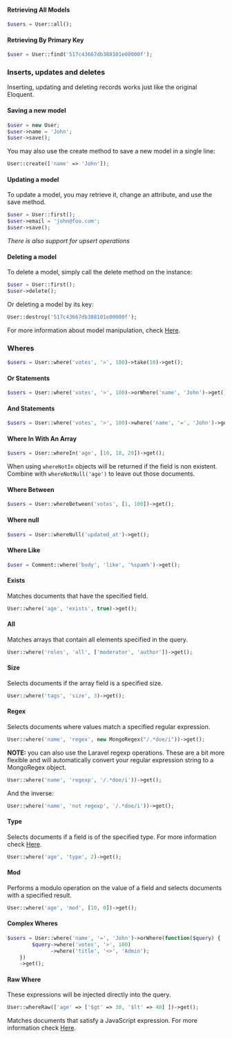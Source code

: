 #### Retrieving All Models

```php
$users = User::all();
```

#### Retrieving By Primary Key

```php
$user = User::find('517c43667db388101e00000f');
```

### Inserts, updates and deletes

Inserting, updating and deleting records works just like the original Eloquent.

#### Saving a new model

```php
$user = new User;
$user->name = 'John';
$user->save();
```

You may also use the create method to save a new model in a single line:

```php
User::create(['name' => 'John']);
```

#### Updating a model

To update a model, you may retrieve it, change an attribute, and use the save method.

```php
$user = User::first();
$user->email = 'john@foo.com';
$user->save();
```

*There is also support for upsert operations*

#### Deleting a model

To delete a model, simply call the delete method on the instance:

```php
$user = User::first();
$user->delete();
```

Or deleting a model by its key:

```php
User::destroy('517c43667db388101e00000f');
```

For more information about model manipulation, check [Here](http://laravel.com/docs/eloquent#insert-update-delete).

### Wheres

```php
$users = User::where('votes', '>', 100)->take(10)->get();
```

#### Or Statements

```php
$users = User::where('votes', '>', 100)->orWhere('name', 'John')->get();
```

#### And Statements

```php
$users = User::where('votes', '>', 100)->where('name', '=', 'John')->get();
```

#### Where In With An Array

```php
$users = User::whereIn('age', [16, 18, 20])->get();
```

When using `whereNotIn` objects will be returned if the field is non existent. Combine with `whereNotNull('age')` to leave out those documents.

#### Where Between

```php
$users = User::whereBetween('votes', [1, 100])->get();
```

#### Where null

```php
$users = User::whereNull('updated_at')->get();
```

#### Where Like

```php
$user = Comment::where('body', 'like', '%spam%')->get();
```

#### Exists

Matches documents that have the specified field.

```php
User::where('age', 'exists', true)->get();
```

#### All

Matches arrays that contain all elements specified in the query.

```php
User::where('roles', 'all', ['moderator', 'author'])->get();
```

#### Size

Selects documents if the array field is a specified size.

```php
User::where('tags', 'size', 3)->get();
```

#### Regex

Selects documents where values match a specified regular expression.

```php
User::where('name', 'regex', new MongoRegex("/.*doe/i"))->get();
```

**NOTE:** you can also use the Laravel regexp operations. These are a bit more flexible and will automatically convert your regular expression string to a MongoRegex object.

```php
User::where('name', 'regexp', '/.*doe/i'))->get();
```

And the inverse:

```php
User::where('name', 'not regexp', '/.*doe/i'))->get();
```

#### Type

Selects documents if a field is of the specified type.
For more information check [Here](http://docs.mongodb.org/manual/reference/operator/query/type/#op._S_type).

```php
User::where('age', 'type', 2)->get();
```

#### Mod

Performs a modulo operation on the value of a field and selects documents with a specified result.

```php
User::where('age', 'mod', [10, 0])->get();
```


#### Complex Wheres

```php
$users = User::where('name', '=', 'John')->orWhere(function($query) {
        $query->where('votes', '>', 100)
              ->where('title', '<>', 'Admin');
    })
    ->get();
```

#### Raw Where

These expressions will be injected directly into the query.

```php
User::whereRaw(['age' => ['$gt' => 30, '$lt' => 40] ])->get();
```

Matches documents that satisfy a JavaScript expression.
For more information check [Here](http://docs.mongodb.org/manual/reference/operator/query/where/#op._S_where).
